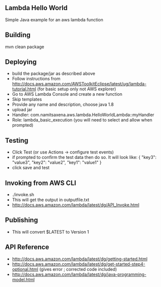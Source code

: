 ## Lambda Hello World
Simple Java example for an aws lambda function

## Building
mvn clean package

## Deploying
-	build the package/jar as described above
-	Follow instructions from http://docs.aws.amazon.com/AWSToolkitEclipse/latest/ug/lambda-tutorial.html (for basic setup only not AWS explorer)
-	Go to AWS Lambda Console and create a new function
-	Skip templates
-	Provide any name and description, choose java 1.8
-	upload jar
-	Handler: com.namitsaxena.aws.lambda.HelloWorldLambda::myHandler
- 	Role: lambda_basic_execution (you will need to select and allow when prompted)

## Testing
-	Click Test (or use Actions -> configure test events) 
-	if prompted to confirm the test data then do so. It will look like:
	{
	  "key3": "value3",
	  "key2": "value2",
	  "key1": "value1"
	}
-	click save and test

## Invoking from AWS CLI
-	./invoke.sh
-	This will get the output in outputfile.txt
-	http://docs.aws.amazon.com/lambda/latest/dg/API_Invoke.html


## Publishing
-	This will convert $LATEST to Version 1 

## API Reference
-	http://docs.aws.amazon.com/lambda/latest/dg/getting-started.html
-	http://docs.aws.amazon.com/lambda/latest/dg/get-started-step4-optional.html (gives error ; corrected code included)
-	http://docs.aws.amazon.com/lambda/latest/dg/java-programming-model.html



